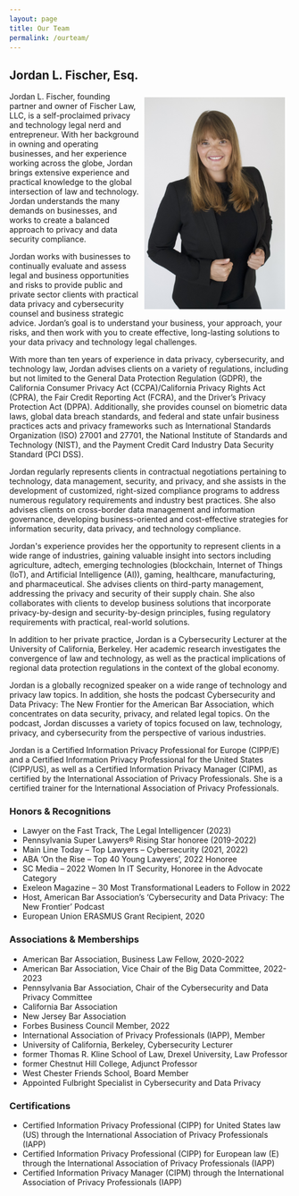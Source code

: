```yaml
---
layout: page
title: Our Team
permalink: /ourteam/
---
```


## Jordan L. Fischer, Esq.

<img style="float: right; width:50%; height:50%; margin:10px; " src="/images/Jordan Fischer Firm Photo.jpg">

Jordan L. Fischer, founding partner and owner of Fischer Law, LLC, is a self-proclaimed privacy and technology legal nerd and entrepreneur. With her background in owning and operating businesses, and her experience working across the globe, Jordan brings extensive experience and practical knowledge to the global intersection of law and technology. Jordan understands the many demands on businesses, and works to create a balanced approach to privacy and data security compliance.

Jordan works with businesses to continually evaluate and assess legal and business opportunities and risks to provide public and private sector clients with practical data privacy and cybersecurity counsel and business strategic advice. Jordan’s goal is to understand your business, your approach, your risks, and then work with you to create effective, long-lasting solutions to your data privacy and technology legal challenges. 

With more than ten years of experience in data privacy, cybersecurity, and technology law, Jordan advises clients on a variety of regulations, including but not limited to the General Data Protection Regulation (GDPR), the California Consumer Privacy Act (CCPA)/California Privacy Rights Act (CPRA), the Fair Credit Reporting Act (FCRA), and the Driver’s Privacy Protection Act (DPPA). Additionally, she provides counsel on biometric data laws, global data breach standards, and federal and state unfair business practices acts and privacy frameworks such as International Standards Organization (ISO) 27001 and 27701, the National Institute of Standards and Technology (NIST), and the Payment Credit Card Industry Data Security Standard (PCI DSS).

Jordan regularly represents clients in contractual negotiations pertaining to technology, data management, security, and privacy, and she assists in the development of customized, right-sized compliance programs to address numerous regulatory requirements and industry best practices. She also advises clients on cross-border data management and information governance, developing business-oriented and cost-effective strategies for information security, data privacy, and technology compliance.

Jordan's experience provides her the opportunity to represent clients in a wide range of industries, gaining valuable insight into sectors including agriculture, adtech, emerging technologies (blockchain, Internet of Things (IoT), and Artificial Intelligence (AI)), gaming, healthcare, manufacturing, and pharmaceutical. She advises clients on third-party management, addressing the privacy and security of their supply chain. She also collaborates with clients to develop business solutions that incorporate privacy-by-design and security-by-design principles, fusing regulatory requirements with practical, real-world solutions.

In addition to her private practice, Jordan is a Cybersecurity Lecturer at the University of California, Berkeley. Her academic research investigates the convergence of law and technology, as well as the practical implications of regional data protection regulations in the context of the global economy.

Jordan is a globally recognized speaker on a wide range of technology and privacy law topics. In addition, she hosts the podcast Cybersecurity and Data Privacy: The New Frontier for the American Bar Association, which concentrates on data security, privacy, and related legal topics. On the podcast, Jordan discusses a variety of topics focused on law, technology, privacy, and cybersecurity from the perspective of various industries.

Jordan is a Certified Information Privacy Professional for Europe (CIPP/E) and a Certified Information Privacy Professional for the United States (CIPP/US), as well as a Certified Information Privacy Manager (CIPM), as certified by the International Association of Privacy Professionals. She is a certified trainer for the International Association of Privacy Professionals.

### Honors & Recognitions
* Lawyer on the Fast Track, The Legal Intelligencer (2023)
* Pennsylvania Super Lawyers® Rising Star honoree (2019-2022)
* Main Line Today – Top Lawyers – Cybersecurity (2021, 2022)
* ABA ‘On the Rise – Top 40 Young Lawyers’, 2022 Honoree 
* SC Media – 2022 Women In IT Security, Honoree in the Advocate Category
* Exeleon Magazine – 30 Most Transformational Leaders to Follow in 2022
* Host, American Bar Association’s ‘Cybersecurity and Data Privacy: The New Frontier’ Podcast
* European Union ERASMUS Grant Recipient, 2020

### Associations & Memberships
* American Bar Association, Business Law Fellow, 2020-2022
* American Bar Association, Vice Chair of the Big Data Committee, 2022-2023
* Pennsylvania Bar Association, Chair of the Cybersecurity and Data Privacy Committee
* California Bar Association
* New Jersey Bar Association
* Forbes Business Council Member, 2022
* International Association of Privacy Professionals (IAPP), Member
* University of California, Berkeley, Cybersecurity Lecturer
* former Thomas R. Kline School of Law, Drexel University, Law Professor
* former Chestnut Hill College, Adjunct Professor
* West Chester Friends School, Board Member
* Appointed Fulbright Specialist in Cybersecurity and Data Privacy


### Certifications
* Certified Information Privacy Professional (CIPP) for United States law (US) through the International Association of Privacy Professionals (IAPP)
* Certified Information Privacy Professional (CIPP) for European law (E) through the International Association of Privacy Professionals (IAPP)
* Certified Information Privacy Manager (CIPM) through the International Association of Privacy Professionals (IAPP)
